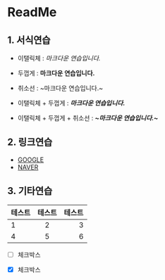 # ReadMe

## 1. 서식연습

- 이탤릭체 : *마크다운 연습입니다.*  

- 두껍게 : **마크다운 연습입니다.**  

- 취소선 : ~마크다운 연습입니다.~  

- 이탤릭체 + 두껍게 : **_마크다운 연습입니다._**  

- 이탤릭체 + 두껍게 + 취소선 : **~_마크다운 연습입니다._~**

## 2. 링크연습

- [GOOGLE](https://google.com)  
- [NAVER](https://naver.com)

## 3. 기타연습

| 테스트 | 테스트 | 테스트 |  
|:-|:-:|-:|
| 1 | 2 | 3 |  
|4|5|6|  

- [ ] 체크박스
- [x] 체크박스

